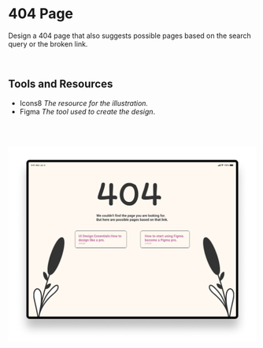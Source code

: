 # 404 Page
Design a 404 page that also suggests possible pages based on the search query or the broken link.

<br>

## Tools and Resources
* Icons8 *The resource for the illustration.*
* Figma *The tool used to create the design*.

<br>
<br>

![design](Design/design.png)
